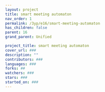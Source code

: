 ```yaml
---
layout: project
title: smart meeting automaton
nav_order: 1
permalink: /3yp/e16/smart-meeting-automaton
has_children: false
parent: 16
grand_parent: Unified

project_title: smart meeting automaton
cover_url: ###
description: ""
contributors: ###
languages: ###
forks: ##
watchers: ###
stars: ###
started_on: ###
---
```

    
